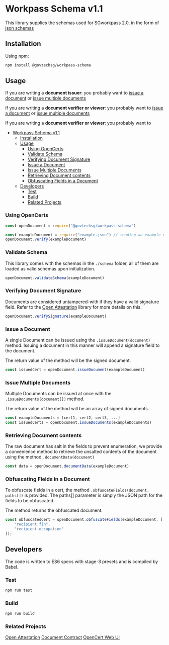 # Workpass Schema v1.1
This library supplies the schemas used for SGworkpass 2.0, in the form of [json schemas](http://json-schema.org)

## Installation

Using npm:

```bash
npm install @govtechsg/workpass-schema
```

## Usage

If you are writing a **document issuer**: you probably want to [issue a document](#issuing-a-document) or [issue multiple documents](#issue-multiple-documents)

If you are writing a **document verifier or viewer**: you probably want to [issue a document](#issuing-a-document) or [issue multiple documents](#issue-multiple-documents)

If you are writing a **document verifier or viewer**: you probably want to
- [Workpass Schema v1.1](#workpass-schema-v11)
  - [Installation](#installation)
  - [Usage](#usage)
    - [Using OpenCerts](#using-opencerts)
    - [Validate Schema](#validate-schema)
    - [Verifying Document Signature](#verifying-document-signature)
    - [Issue a Document](#issue-a-document)
    - [Issue Multiple Documents](#issue-multiple-documents)
    - [Retrieving Document contents](#retrieving-document-contents)
    - [Obfuscating Fields in a Document](#obfuscating-fields-in-a-document)
  - [Developers](#developers)
    - [Test](#test)
    - [Build](#build)
    - [Related Projects](#related-projects)

### Using OpenCerts
```javascript
const openDocument = require("@govtechsg/workpass-schema")

const exampleDocument = require("example.json") // reading an example document file
openDocument.verify(exampleDocument)
```

### Validate Schema

This library comes with the schemas in the `./schema` folder, all of them are loaded as valid schemas upon initialization.

```javascript
openDocument.validateSchema(exampleDocument)
```
### Verifying Document Signature

Documents are considered untampered-with if they have a valid signature field. Refer to the [Open Attestation](https://github.com/GovTechSG/open-attestation) library for more details on this.

```javascript
openDocument.verifySignature(exampleDocument)
```

### Issue a Document

A single Document can be issued using the `.issueDocument(document)` method.
Issuing a document in this manner will append a signature field to the document.

The return value of the method will be the signed document.

```javascript
const issuedCert = openDocument.issueDocument(exampleDocument)
```
### Issue Multiple Documents

Multiple Documents can be issued at once with the `.issueDocuments(document[])` method.

The return value of the method will be an array of signed documents.

```javascript
const exampleDocuments = [cert1, cert2, cert3, ...]
const issuedCerts = openDocument.issueDocuments(exampleDocuments)
```
### Retrieving Document contents

The raw document has salt in the fields to prevent enumeration, we provide a convenience method to retrieve the unsalted contents of the document using the method `.documentData(document)`

```javascript
const data = openDocument.documentData(exampleDocument)
```

### Obfuscating Fields in a Document
To obfuscate fields in a cert, the method `.obfuscateFields(document, paths[])` is provided.
The paths[] parameter is simply the JSON path for the fields to be obfuscated.

The method returns the obfuscated document.

```javascript
const obfuscatedCert = openDocument.obfuscateFields(exampleDocument, [
    "recipient.fin",
    "recipient.occupation"
]);
```

## Developers

The code is written to ES6 specs with stage-3 presets and is compiled by Babel.


### Test

```bash
npm run test
```
### Build

```bash
npm run build
```

### Related Projects
[Open Attestation](https://github.com/GovTechSG/open-attestation)
[Document Contract](https://github.com/OpenCerts/certificate-store-contract)
[OpenCert Web UI](https://github.com/GovTechSG/certificate-web-ui)
